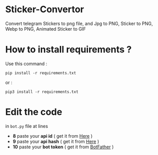 # Sticker-Convertor
Convert telegram Stickers to png file, and Jpg to PNG, Sticker to PNG, Webp to PNG,  Animated Sticker to GIF

# How to install requirements ?
Use this command :

    pip install -r requirements.txt
or :

    pip3 install -r requirements.txt
   
   
# Edit the code
in `bot.py` file at lines 
- **8** paste your  **api id** ( get it  from [Here](https://my.telegram.org) ) 
- **9** paste your  **api hash** ( get it from [Here](https://my.telegram.org) )
- **10** paste your **bot token** ( get it from [BotFather](t.me/botfather) )
